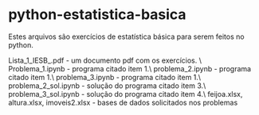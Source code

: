 # python-estatistica-basica
Estes arquivos são exercícios de estatística básica para serem feitos no python.

Lista_1_IESB_.pdf - um documento pdf com os exercícios. \\
Problema_1.ipynb - programa citado item 1.\\
problema_2.ipynb - programa citado item 1.\\
problema_3.ipynb - programa citado item 1.\\
problema_2_sol.ipynb - solução do programa citado item 3.\\
problema_3_sol.ipynb - solução do programa citado item 4.\\
feijoa.xlsx, altura.xlsx, imoveis2.xlsx - bases de dados solicitados nos problemas
